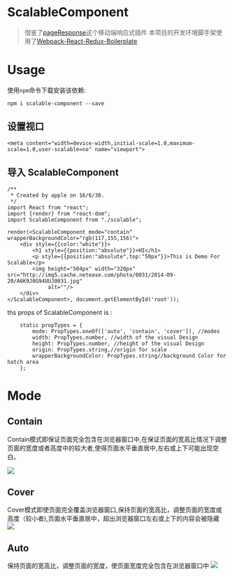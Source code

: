 # ScalableComponent

> 借鉴了[pageResponse](https://github.com/peunzhang/pageResponse/blob/master/README.md)这个移动端响应式插件
> 本项目的开发环境脚手架使用了[Webpack-React-Redux-Boilerplate](https://github.com/wxyyxc1992/Webpack-React-Redux-Boilerplate/tree/boilerplate)

# Usage

使用`npm`命令下载安装该依赖:
```
npm i scalable-component --save
```

## 设置视口
```
<meta content="width=device-width,initial-scale=1.0,maximum-scale=1.0,user-scalable=no" name="viewport">
```

## 导入 ScalableComponent

```
/**
 * Created by apple on 16/6/30.
 */
import React from "react";
import {render} from "react-dom";
import ScalableComponent from "./scalable";

render(<ScalableComponent mode="contain" wrapperBackgroundColor="rgb(117,155,156)">
    <div style={{color:"white"}}>
        <h1 style={{position:"absolute"}}>HI</h1>
        <p style={{position:"absolute",top:"50px"}}>This is Demo For Scalable</p>
        <img height="504px" width="320px" src="http://img5.cache.netease.com/photo/0031/2014-09-20/A6K9J0G94UUJ0031.jpg"
             alt=""/>
    </div>
</ScalableComponent>, document.getElementById('root'));

```

ths props of ScalableComponent is :

```
    static propTypes = {
        mode: PropTypes.oneOf(['auto', 'contain', 'cover']), //modes
        width: PropTypes.number, //width of the visual Design
        height: PropTypes.number, //height of the visual Design
        origin: PropTypes.string,//origin for scale
        wrapperBackgroundColor: PropTypes.string//background Color for hatch area
    };

```
# Mode

## Contain

Contain模式即保证页面完全包含在浏览器窗口中,在保证页面的宽高比情况下调整页面的宽度或者高度中的较大者,使得页面水平垂直居中,左右或上下可能出现空白。

![](https://github.com/wxyyxc1992/Web-Frontend-Introduction-And-Best-Practices/blob/master/OpenSource/scalable-component/screenshots/contain.gif?raw=true)

## Cover

Cover模式即使页面完全覆盖浏览器窗口,保持页面的宽高比，调整页面的宽度或高度（较小者),页面水平垂直居中，超出浏览器窗口左右或上下的内容会被隐藏
![](https://github.com/wxyyxc1992/Web-Frontend-Introduction-And-Best-Practices/blob/master/OpenSource/scalable-component/screenshots/cover.gif?raw=true)

## Auto
保持页面的宽高比，调整页面的宽度，使页面宽度完全包含在浏览器窗口中
![](https://github.com/wxyyxc1992/Web-Frontend-Introduction-And-Best-Practices/blob/master/OpenSource/scalable-component/screenshots/auto.gif?raw=true)


